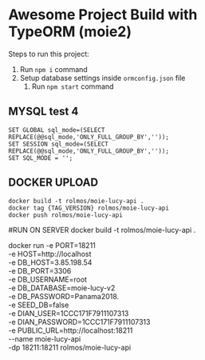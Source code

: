 # Awesome Project Build with TypeORM (moie2)

Steps to run this project:

1. Run `npm i` command
2. Setup database settings inside `ormconfig.json` file
   1. Run `npm start` command

## MYSQL  test 4

    SET GLOBAL sql_mode=(SELECT REPLACE(@@sql_mode,'ONLY_FULL_GROUP_BY',''));
    SET SESSION sql_mode=(SELECT REPLACE(@@sql_mode,'ONLY_FULL_GROUP_BY',''));
    SET SQL_MODE = ''; 


## DOCKER UPLOAD

    docker build -t rolmos/moie-lucy-api .
    docker tag {TAG_VERSION} rolmos/moie-lucy-api
    docker push rolmos/moie-lucy-api


#RUN ON SERVER
   docker build -t rolmos/moie-lucy-api .

   docker run -e PORT=18211 \
   -e HOST=http://localhost \
   -e DB_HOST=3.85.198.54 \
   -e DB_PORT=3306 \
   -e DB_USERNAME=root \
   -e DB_DATABASE=moie-lucy-v2 \
   -e DB_PASSWORD=Panama2018. \
   -e SEED_DB=false \
   -e DIAN_USER=1CCC171F7911107313 \
   -e DIAN_PASSWORD=1CCC171F7911107313 \
   -e PUBLIC_URL=http://localhost:18211 \
   --name moie-lucy-api \
   -dp 18211:18211 rolmos/moie-lucy-api
